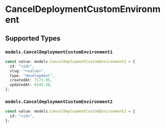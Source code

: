 # CancelDeploymentCustomEnvironment


## Supported Types

### `models.CancelDeploymentCustomEnvironment1`

```typescript
const value: models.CancelDeploymentCustomEnvironment1 = {
  id: "<id>",
  slug: "<value>",
  type: "development",
  createdAt: 7173.95,
  updatedAt: 6545.28,
};
```

### `models.CancelDeploymentCustomEnvironment2`

```typescript
const value: models.CancelDeploymentCustomEnvironment2 = {
  id: "<id>",
};
```

